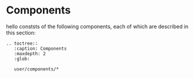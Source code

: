 # Components

hello conststs of the following components, each of which are described in this section:

```eval_rst
.. toctree::
   :caption: Components
   :maxdepth: 2
   :glob:

   user/components/*
``` 
